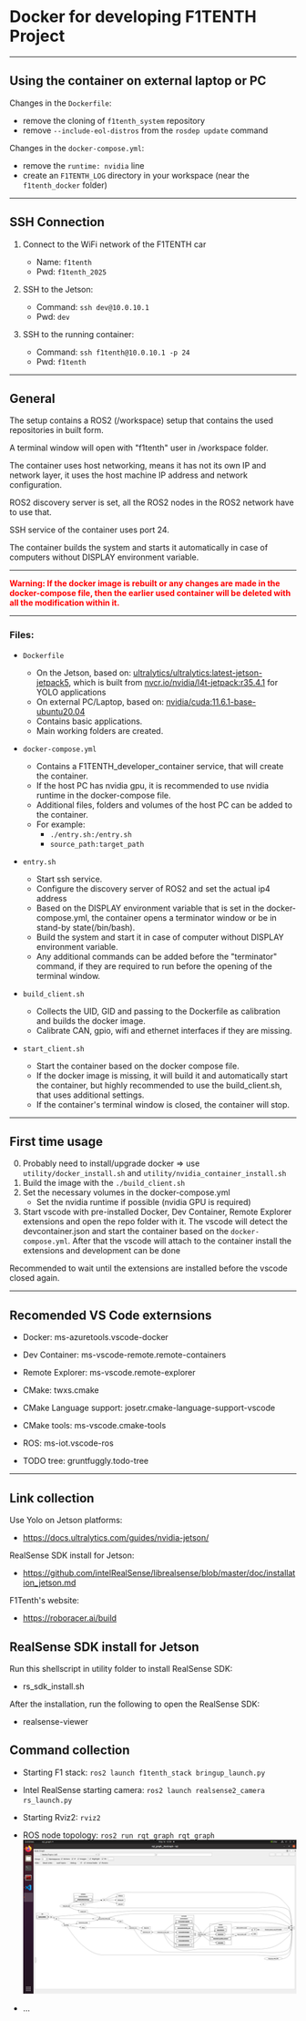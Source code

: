 # Docker for developing F1TENTH Project

---

## Using the container on external laptop or PC
Changes in the `Dockerfile`:
- remove the cloning of `f1tenth_system` repository
- remove `--include-eol-distros` from the `rosdep update` command 

Changes in the `docker-compose.yml`:
- remove the `runtime: nvidia` line
- create an `F1TENTH_LOG` directory in your workspace (near the `f1tenth_docker` folder)

---

## SSH Connection
1. Connect to the WiFi network of the F1TENTH car
    - Name: `f1tenth`
    - Pwd: `f1tenth_2025`


2. SSH to the Jetson:
    - Command: `ssh dev@10.0.10.1`
    - Pwd: `dev`


3. SSH to the running container:
    - Command: `ssh f1tenth@10.0.10.1 -p 24`
    - Pwd: `f1tenth`

---

## General
The setup contains a ROS2 (/workspace) setup that contains the used repositories in built form.

A terminal window will open with "f1tenth" user in /workspace folder. 

The container uses host networking, means it has not its own IP and network layer, it uses the host machine IP address and network configuration.

ROS2 discovery server is set, all the ROS2 nodes in the ROS2 network have to use that.

SSH service of the container uses port 24.

The container builds the system and starts it automatically in case of computers without DISPLAY environment variable.

---

<span style="color:red; font-weight:bold">Warning: If the docker image is rebuilt or any changes are made in the docker-compose file, then the 
earlier used container will be deleted with all the modification within it.</span>

---

### Files:
- `Dockerfile`

    - On the Jetson, based on: [ultralytics/ultralytics:latest-jetson-jetpack5](https://hub.docker.com/layers/ultralytics/ultralytics/latest-jetson-jetpack5/images/sha256-5f3d98f3d08b7d72142f7f720c8d6080a0d3138abb25bb9250c6ad1d6ea05a0c?context=explore), which is built from [nvcr.io/nvidia/l4t-jetpack:r35.4.1](https://catalog.ngc.nvidia.com/orgs/nvidia/containers/l4t-jetpack/tags) for YOLO applications
    - On external PC/Laptop, based on: [nvidia/cuda:11.6.1-base-ubuntu20.04](https://hub.docker.com/layers/nvidia/cuda/11.6.1-base-ubuntu20.04/images/sha256-70e97597e8bbaba961143b380bae5b092d09bdbed622fdb3069a572df68e476d)
    - Contains basic applications.
    - Main working folders are created.

- `docker-compose.yml`
    - Contains a F1TENTH_developer_container service, that will create the container. 
    - If the host PC has nvidia gpu, it is recommended to use nvidia runtime in the docker-compose file. 
    - Additional files, folders and volumes of the host PC can be added to the container.
    - For example:
       - `./entry.sh:/entry.sh`
       - `source_path:target_path`

- `entry.sh`
   - Start ssh service.
   - Configure the discovery server of ROS2 and set the actual ip4 address
   - Based on the DISPLAY environment variable that is set in the docker-compose.yml, the container opens a terminator window or be in stand-by state(/bin/bash).
   - Build the system and start it in case of computer without DISPLAY environment variable.
   - Any additional commands can be added before the "terminator" command, if they are required to run before the opening of the terminal window. 

- `build_client.sh`
   - Collects the UID, GID and passing to the Dockerfile as calibration and builds the docker image. 
   - Calibrate CAN, gpio, wifi and ethernet interfaces if they are missing.

- `start_client.sh`
   - Start the container based on the docker compose file.
   - If the docker image is missing, it will build it and automatically start the container, but highly recommended to use the build_client.sh, that uses additional settings.
   - If the container's terminal window is closed, the container will stop.

---

## First time usage
0. Probably need to install/upgrade docker => use `utility/docker_install.sh` and `utility/nvidia_container_install.sh`
1. Build the image with the `./build_client.sh`
2. Set the necessary volumes in the docker-compose.yml
    - Set the nvidia runtime if possible (nvidia GPU is required)
3. Start vscode with pre-installed Docker, Dev Container, Remote Explorer extensions and open the repo folder with it. The vscode will detect the devcontainer.json and start the container based on the `docker-compose.yml`. After that the vscode will attach to the container install the extensions and development can be done

Recommended to wait until the extensions are installed before the vscode closed again.

---

## Recomended VS Code externsions
- Docker: ms-azuretools.vscode-docker
- Dev Container: ms-vscode-remote.remote-containers
- Remote Explorer: ms-vscode.remote-explorer

- CMake: twxs.cmake
- CMake Language support: josetr.cmake-language-support-vscode
- CMake tools: ms-vscode.cmake-tools
- ROS: ms-iot.vscode-ros
- TODO tree: gruntfuggly.todo-tree

---

## Link collection
Use Yolo on Jetson platforms:
- https://docs.ultralytics.com/guides/nvidia-jetson/

RealSense SDK install for Jetson:
- https://github.com/intelRealSense/librealsense/blob/master/doc/installation_jetson.md

F1Tenth's website:
- https://roboracer.ai/build

## RealSense SDK install for Jetson
Run this shellscript in utility folder to install RealSense SDK:
- rs_sdk_install.sh

After the installation, run the following to open the RealSense SDK:
- realsense-viewer


## Command collection
- Starting F1 stack: `ros2 launch f1tenth_stack bringup_launch.py`
- Intel RealSense starting camera: `ros2 launch realsense2_camera rs_launch.py`
- Starting Rviz2: `rviz2`
- ROS node topology: `ros2 run rqt_graph rqt_graph`
![plot](utility/rqt_graph_final.png)

- ...